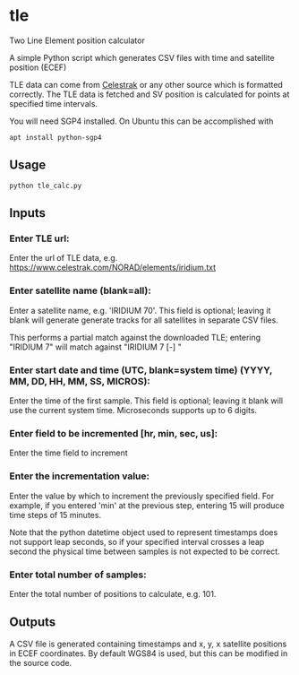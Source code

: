 # tle
Two Line Element position calculator

A simple Python script which generates CSV files with time and satellite position (ECEF)

TLE data can come from [Celestrak](https://www.celestrak.com) or any other source which is formatted correctly. The TLE data is fetched and SV position is calculated for points at specified time intervals.

You will need SGP4 installed. On Ubuntu this can be accomplished with
```
apt install python-sgp4
```

## Usage
```
python tle_calc.py
```

## Inputs

### Enter TLE url:
Enter the url of TLE data, e.g. https://www.celestrak.com/NORAD/elements/iridium.txt

### Enter satellite name (blank=all):
Enter a satellite name, e.g. 'IRIDIUM 70'. This field is optional; leaving it blank will generate generate tracks for all satellites in separate CSV files.

This performs a partial match against the downloaded TLE; entering "IRIDIUM 7" will match against "IRIDIUM 7 [-]           "

### Enter start date and time (UTC, blank=system time) (YYYY, MM, DD, HH, MM, SS, MICROS):
Enter the time of the first sample. This field is optional; leaving it blank will use the current system time. Microseconds supports up to 6 digits.

### Enter field to be incremented [hr, min, sec, us]:
Enter the time field to increment

### Enter the incrementation value:
Enter the value by which to increment the previously specified field. For example, if you entered 'min' at the previous step, entering 15 will produce time steps of 15 minutes.

Note that the python datetime object used to represent timestamps does not support leap seconds, so if your specified interval crosses a leap second the physical time between samples is not expected to be correct.

### Enter total number of samples:
Enter the total number of positions to calculate, e.g. 101.

## Outputs

A CSV file is generated containing timestamps and x, y, x satellite positions in ECEF coordinates. By default WGS84 is used, but this can be modified in the source code.
